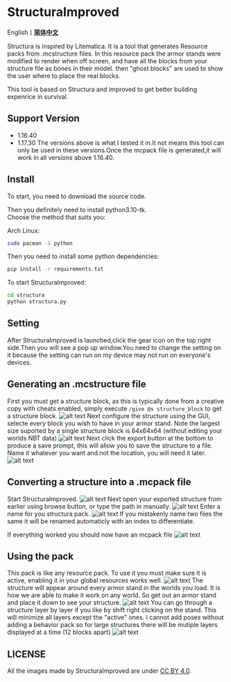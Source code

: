 # StructuraImproved

English丨[**简体中文**](README-zh-cn.md)

Structura is inspired by Litematica. It is a tool that generates Resource packs from .mcstructure files. In this resource pack the armor stands were modified to render when off screen, and have all the blocks from your structure file as bones in their model. then "ghost blocks" are used to show the user where to place the real blocks.

This tool is based on Structura and improved to get better building expenrice in survival.

## Support Version
- 1.16.40
- 1.17.30
The versions above is what I tested it in.It not means this tool can only be used in these versions.Once the mcpack file is generated,it will work in all versions above 1.16.40.

## Install

To start, you need to download the source code.

Then you definitely need to install python3.10-tk.</br>
Choose the method that suits you:

Arch Linux:
```bash
sudo pacman -S python
```

Then you need to install some python dependencies:
```bash
pip install -r requirements.txt
```

To start StructuraImproved:
```bash
cd structura
python structura.py
```

## Setting

After StructuraImproved is launched,click the gear icon on the top right side.Then you will see a pop up window.You need to change the setting on it because the setting can run on my device may not run on everyone's devices.

## Generating an .mcstructure file

First you must get a structure block, as this is typically done from a creative copy with cheats enabled, simply execute `/give @s structure_block` to get a structure block.
![alt text](docs/give_structure.png?raw=true)
Next configure the structure using the GUI, selecte every block you wish to have in your armor stand. Note the largest size suported by a single structure block is 64x64x64 (without editing your worlds NBT data)
![alt text](docs/select_structure.PNG?raw=true)
Next click the export button at the bottom to produce a save prompt, this will allow you to save the structure to a file. Name it whatever you want and not the location, you will need it later.
![alt text](docs/export_structure.PNG?raw=true)

## Converting a structure into a .mcpack file
Start StructuraImproved.
![alt text](docs/launch_structura.PNG?raw=true)
Next open your exported structure from earlier using browse button, or type the path in manually.
![alt text](docs/browse_file.PNG?raw=true)
Enter a name for you structura pack.
![alt text](docs/name.PNG?raw=true)
If you mistakenly name two files the same it will be renamed automaticly with an index to differentiate.

If everything worked you should now have an mcpack file 
![alt text](docs/pack_made.PNG?raw=true)

## Using the pack
This pack is like any resource pack. To use it you must make sure it is active, enabling it in your global resources works well.
![alt text](docs/make_pack_active.PNG?raw=true)
The structure will appear around every armor stand in the worlds you load. It is how we are able to make it work on any world. So get out an armor stand and place it down to see your structure.
![alt text](docs/example_full.png?raw=true)
You can go through a structure layer by layer if you like by shift right clicking on the stand. This will minimize all layers except the "active" ones. I cannot add poses without adding a behavior pack so for large structures there will be mutiple layers displayed at a time (12 blocks apart)
![alt text](docs/example_layer.png?raw=true)

## LICENSE
All the images made by StructuraImproved are under [CC BY 4.0](https://creativecommons.org/licenses/by/4.0/).
